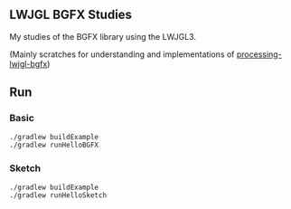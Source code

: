 ## LWJGL BGFX Studies

My studies of the BGFX library using the LWJGL3.

(Mainly scratches for understanding and implementations of [processing-lwjgl-bgfx](https://github.com/funatsufumiya/processing-lwjgl-bgfx))

## Run

### Basic

```bash
./gradlew buildExample
./gradlew runHelloBGFX
```

### Sketch

```bash
./gradlew buildExample
./gradlew runHelloSketch
```